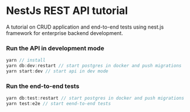 
# NestJs REST API tutorial 

A tutorial on CRUD application and end-to-end tests using nest.js framework for enterprise backend development.

### Run the API in development mode
```javascript
yarn // install
yarn db:dev:restart // start postgres in docker and push migrations
yarn start:dev // start api in dev mode
```


### Run the end-to-end tests
```javascript
yarn db:test:restart // start postgres in docker and push migrations
yarn test:e2e // start eend-to-end tests
```
